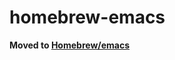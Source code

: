 homebrew-emacs
==============

**Moved to [Homebrew/emacs](https://github.com/Homebrew/homebrew-emacs)**
